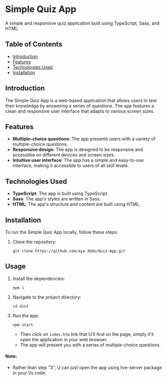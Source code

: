 # Simple Quiz App

A simple and responsive quiz application built using TypeScript, Sass, and HTML.

## Table of Contents

- [Introduction](#introduction)
- [Features](#features)
- [Technologies Used](#technologies-used)
- [Installation](#installation)


## Introduction

The Simple Quiz App is a web-based application that allows users to test their knowledge by answering a series of questions. The app features a clean and responsive user interface that adapts to various screen sizes.

## Features

- **Multiple-choice questions**: The app presents users with a variety of multiple-choice questions.
- **Responsive design**: The app is designed to be responsive and accessible on different devices and screen sizes.
- **Intuitive user interface**: The app has a simple and easy-to-use interface, making it accessible to users of all skill levels.

## Technologies Used

- **TypeScript**: The app is built using TypeScript.
- **Sass**: The app's styles are written in Sass.
- **HTML**: The app's structure and content are built using HTML.

## Installation

To run the Simple Quiz App locally, follow these steps:

1. Clone the repository:

   ```
   git clone https://github.com/aya-3bdo/Quiz-App.git
   ```
 ## Usage

1. Install the dependencies:
   
   ```
   npm i
   ```

2. Navigate to the project directory:

   ```
   cd dist
   ```
3. Run the app:

   ```
   npm start
   ```
   - Then click on `index.htm` link that U'll find on the page, simply it'll open the application in your web browser.
   - The app will present you with a series of multiple-choice questions.

 #### Note:
 
 - Rather than step "3", U can just open the app using live-server package in your Vs code.


  
